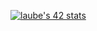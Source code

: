 [![laube's 42 stats](https://badge42.herokuapp.com/api/stats/laube?privacyEmail=true&)](https://profile.intra.42.fr/users/laube)
